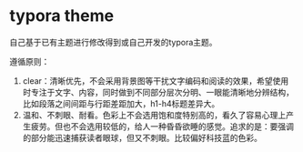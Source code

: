 # typora theme

自己基于已有主题进行修改得到或自己开发的typora主题。

遵循原则：

1. clear：清晰优先，不会采用背景图等干扰文字编码和阅读的效果，希望使用时专注于文字、内容，同时做到不同部分层次分明、一眼能清晰地分辨结构，比如段落之间间距与行距差距加大，h1-h4标题差异大。
2. 温和、不刺眼、耐看。色彩上不会选用饱和度特别高的，看久了容易心理上产生疲劳。但也不会选用较低的，给人一种昏昏欲睡的感觉。追求的是：要强调的部分能迅速捕获读者眼球，但又不刺眼。比较偏好科技蓝的色彩。
